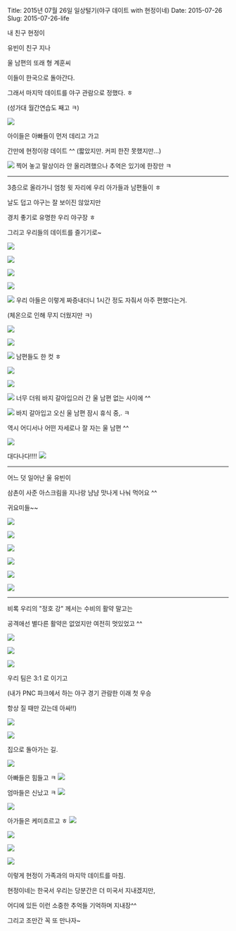 Title: 2015년 07월 26일 일상털기(야구 데이트 with 현정이네)
Date: 2015-07-26
Slug: 2015-07-26-life


내 친구 현정이

유빈이 친구 지나

울 남편의 또래 형 계훈씨

이들이 한국으로 돌아간다.

그래서 마지막 데이트를 야구 관람으로 정했다. ㅎ

(성가대 월간연습도 째고 ㅋ)

![](https://dl.dropboxusercontent.com/u/9792864/%EB%B6%80%EB%81%84.gif)

아이들은 아빠들이 먼저 데리고 가고

간만에 현정이랑 데이트 ^^ (짧았지만. 커피 한잔 못했지만...)

![](https://dl.dropboxusercontent.com/u/9792864/150726%20%ED%98%84%EC%A0%95%EC%9D%B4%EB%84%A4%EB%9E%91%20%EC%95%BC%EA%B5%AC%EB%8D%B0%EC%9D%B4%ED%8A%B8/KakaoTalk_20150726_202642377.jpg)
찍어 놓고 말상이라 안 올리려했으나 추억은 있기에 한장만 ㅋ

---

3층으로 올라가니 엄청 윗 자리에 우리 아가들과 남편들이 ㅎ

날도 덥고 야구는 잘 보이진 않았지만

경치 좋기로 유명한 우리 야구장 ㅎ 

그리고 우리들의 데이트를 즐기기로~

![](https://dl.dropboxusercontent.com/u/9792864/150726%20%ED%98%84%EC%A0%95%EC%9D%B4%EB%84%A4%EB%9E%91%20%EC%95%BC%EA%B5%AC%EB%8D%B0%EC%9D%B4%ED%8A%B8/KakaoTalk_20150726_202640270.jpg)

![](https://dl.dropboxusercontent.com/u/9792864/150726%20%ED%98%84%EC%A0%95%EC%9D%B4%EB%84%A4%EB%9E%91%20%EC%95%BC%EA%B5%AC%EB%8D%B0%EC%9D%B4%ED%8A%B8/KakaoTalk_20150726_202639892.jpg)

![](https://dl.dropboxusercontent.com/u/9792864/150726%20%ED%98%84%EC%A0%95%EC%9D%B4%EB%84%A4%EB%9E%91%20%EC%95%BC%EA%B5%AC%EB%8D%B0%EC%9D%B4%ED%8A%B8/KakaoTalk_20150726_202637724.jpg)

![](https://dl.dropboxusercontent.com/u/9792864/150726%20%ED%98%84%EC%A0%95%EC%9D%B4%EB%84%A4%EB%9E%91%20%EC%95%BC%EA%B5%AC%EB%8D%B0%EC%9D%B4%ED%8A%B8/KakaoTalk_20150726_202634900.jpg)

![](https://dl.dropboxusercontent.com/u/9792864/150726%20%ED%98%84%EC%A0%95%EC%9D%B4%EB%84%A4%EB%9E%91%20%EC%95%BC%EA%B5%AC%EB%8D%B0%EC%9D%B4%ED%8A%B8/KakaoTalk_20150726_202637267.jpg)
우리 아들은 이렇게 짜증내더니 1시간 정도 자줘서 아주 편했다는거.

(체온으로 인해 무지 더웠지만 ㅋ)

![](https://dl.dropboxusercontent.com/u/9792864/150726%20%ED%98%84%EC%A0%95%EC%9D%B4%EB%84%A4%EB%9E%91%20%EC%95%BC%EA%B5%AC%EB%8D%B0%EC%9D%B4%ED%8A%B8/KakaoTalk_20150726_202634705.jpg)

![](https://dl.dropboxusercontent.com/u/9792864/150726%20%ED%98%84%EC%A0%95%EC%9D%B4%EB%84%A4%EB%9E%91%20%EC%95%BC%EA%B5%AC%EB%8D%B0%EC%9D%B4%ED%8A%B8/KakaoTalk_20150726_202632625.jpg)

![](https://dl.dropboxusercontent.com/u/9792864/150726%20%ED%98%84%EC%A0%95%EC%9D%B4%EB%84%A4%EB%9E%91%20%EC%95%BC%EA%B5%AC%EB%8D%B0%EC%9D%B4%ED%8A%B8/KakaoTalk_20150726_202632386.jpg)
남편들도 한 컷 ㅎ

![](https://dl.dropboxusercontent.com/u/9792864/150726%20%ED%98%84%EC%A0%95%EC%9D%B4%EB%84%A4%EB%9E%91%20%EC%95%BC%EA%B5%AC%EB%8D%B0%EC%9D%B4%ED%8A%B8/KakaoTalk_20150726_202428246.jpg)

![](https://dl.dropboxusercontent.com/u/9792864/150726%20%ED%98%84%EC%A0%95%EC%9D%B4%EB%84%A4%EB%9E%91%20%EC%95%BC%EA%B5%AC%EB%8D%B0%EC%9D%B4%ED%8A%B8/KakaoTalk_20150726_202426014.jpg)

![](https://dl.dropboxusercontent.com/u/9792864/150726%20%ED%98%84%EC%A0%95%EC%9D%B4%EB%84%A4%EB%9E%91%20%EC%95%BC%EA%B5%AC%EB%8D%B0%EC%9D%B4%ED%8A%B8/KakaoTalk_20150726_202426423.jpg)
너무 더워 바지 갈아입으러 간 울 남편 없는 사이에 ^^

![](https://dl.dropboxusercontent.com/u/9792864/150726%20%ED%98%84%EC%A0%95%EC%9D%B4%EB%84%A4%EB%9E%91%20%EC%95%BC%EA%B5%AC%EB%8D%B0%EC%9D%B4%ED%8A%B8/KakaoTalk_20150726_202423537.jpg)
바지 갈아입고 오신 울 남편 잠시 휴식 중,. ㅋ

역시 어디서나 어떤 자세로나 잘 자는 울 남편 ^^

![](https://dl.dropboxusercontent.com/u/9792864/150726%20%ED%98%84%EC%A0%95%EC%9D%B4%EB%84%A4%EB%9E%91%20%EC%95%BC%EA%B5%AC%EB%8D%B0%EC%9D%B4%ED%8A%B8/KakaoTalk_20150726_202421039.jpg)

대다나다!!!!
![](https://dl.dropboxusercontent.com/u/9792864/2905754.jpg)

---
어느 덧 일어난 울 유빈이

삼촌이 사준 아스크림을 지나랑 냠냠 맛나게 나눠 먹어요 ^^

귀요미들~~

![](https://dl.dropboxusercontent.com/u/9792864/150726%20%ED%98%84%EC%A0%95%EC%9D%B4%EB%84%A4%EB%9E%91%20%EC%95%BC%EA%B5%AC%EB%8D%B0%EC%9D%B4%ED%8A%B8/KakaoTalk_20150726_202421283.jpg)

![](https://dl.dropboxusercontent.com/u/9792864/150726%20%ED%98%84%EC%A0%95%EC%9D%B4%EB%84%A4%EB%9E%91%20%EC%95%BC%EA%B5%AC%EB%8D%B0%EC%9D%B4%ED%8A%B8/KakaoTalk_20150726_202413416.jpg)

![](https://dl.dropboxusercontent.com/u/9792864/150726%20%ED%98%84%EC%A0%95%EC%9D%B4%EB%84%A4%EB%9E%91%20%EC%95%BC%EA%B5%AC%EB%8D%B0%EC%9D%B4%ED%8A%B8/KakaoTalk_20150726_202416059.jpg)

![](https://dl.dropboxusercontent.com/u/9792864/150726%20%ED%98%84%EC%A0%95%EC%9D%B4%EB%84%A4%EB%9E%91%20%EC%95%BC%EA%B5%AC%EB%8D%B0%EC%9D%B4%ED%8A%B8/KakaoTalk_20150726_202416310.jpg)

![](https://dl.dropboxusercontent.com/u/9792864/150726%20%ED%98%84%EC%A0%95%EC%9D%B4%EB%84%A4%EB%9E%91%20%EC%95%BC%EA%B5%AC%EB%8D%B0%EC%9D%B4%ED%8A%B8/KakaoTalk_20150726_202418471.jpg)

![](https://dl.dropboxusercontent.com/u/9792864/150726%20%ED%98%84%EC%A0%95%EC%9D%B4%EB%84%A4%EB%9E%91%20%EC%95%BC%EA%B5%AC%EB%8D%B0%EC%9D%B4%ED%8A%B8/KakaoTalk_20150726_202418616.jpg)

---

비록 우리의 "정호 강" 께서는 수비의 활약 말고는 

공격애선 별다른 활약은 없었지만 여전히 멋있었고 ^^

![](https://dl.dropboxusercontent.com/u/9792864/150726%20%ED%98%84%EC%A0%95%EC%9D%B4%EB%84%A4%EB%9E%91%20%EC%95%BC%EA%B5%AC%EB%8D%B0%EC%9D%B4%ED%8A%B8/KakaoTalk_20150726_203239181.jpg)

![](https://dl.dropboxusercontent.com/u/9792864/150726%20%ED%98%84%EC%A0%95%EC%9D%B4%EB%84%A4%EB%9E%91%20%EC%95%BC%EA%B5%AC%EB%8D%B0%EC%9D%B4%ED%8A%B8/KakaoTalk_20150726_203239301.jpg)

![](https://dl.dropboxusercontent.com/u/9792864/150726%20%ED%98%84%EC%A0%95%EC%9D%B4%EB%84%A4%EB%9E%91%20%EC%95%BC%EA%B5%AC%EB%8D%B0%EC%9D%B4%ED%8A%B8/KakaoTalk_20150726_203242232.jpg)

우리 팀은 3:1 로 이기고

(내가 PNC 파크에서 하는 야구 경기 관람한 이래 첫 우승

항상 질 때만 갔는데 아싸!!)

![](https://dl.dropboxusercontent.com/u/9792864/150726%20%ED%98%84%EC%A0%95%EC%9D%B4%EB%84%A4%EB%9E%91%20%EC%95%BC%EA%B5%AC%EB%8D%B0%EC%9D%B4%ED%8A%B8/KakaoTalk_20150726_203236844.jpg)

![](https://dl.dropboxusercontent.com/u/9792864/150726%20%ED%98%84%EC%A0%95%EC%9D%B4%EB%84%A4%EB%9E%91%20%EC%95%BC%EA%B5%AC%EB%8D%B0%EC%9D%B4%ED%8A%B8/KakaoTalk_20150726_203236877.jpg)

집으로 돌아가는 길. 

![](https://dl.dropboxusercontent.com/u/9792864/150726%20%ED%98%84%EC%A0%95%EC%9D%B4%EB%84%A4%EB%9E%91%20%EC%95%BC%EA%B5%AC%EB%8D%B0%EC%9D%B4%ED%8A%B8/KakaoTalk_20150726_203242263.jpg)

아빠들은 힘들고 ㅋ
![](https://dl.dropboxusercontent.com/u/9792864/150726%20%ED%98%84%EC%A0%95%EC%9D%B4%EB%84%A4%EB%9E%91%20%EC%95%BC%EA%B5%AC%EB%8D%B0%EC%9D%B4%ED%8A%B8/KakaoTalk_20150726_202408382.jpg)

엄마들은 신났고 ㅋ
![](https://dl.dropboxusercontent.com/u/9792864/150726%20%ED%98%84%EC%A0%95%EC%9D%B4%EB%84%A4%EB%9E%91%20%EC%95%BC%EA%B5%AC%EB%8D%B0%EC%9D%B4%ED%8A%B8/KakaoTalk_20150726_202406374.jpg)

![](https://dl.dropboxusercontent.com/u/9792864/150726%20%ED%98%84%EC%A0%95%EC%9D%B4%EB%84%A4%EB%9E%91%20%EC%95%BC%EA%B5%AC%EB%8D%B0%EC%9D%B4%ED%8A%B8/KakaoTalk_20150726_202406663.jpg)

아가들은 케미흐르고 ㅎ
![](https://dl.dropboxusercontent.com/u/9792864/150726%20%ED%98%84%EC%A0%95%EC%9D%B4%EB%84%A4%EB%9E%91%20%EC%95%BC%EA%B5%AC%EB%8D%B0%EC%9D%B4%ED%8A%B8/KakaoTalk_20150726_202408946.jpg)

![](https://dl.dropboxusercontent.com/u/9792864/150726%20%ED%98%84%EC%A0%95%EC%9D%B4%EB%84%A4%EB%9E%91%20%EC%95%BC%EA%B5%AC%EB%8D%B0%EC%9D%B4%ED%8A%B8/KakaoTalk_20150726_202410930.jpg)

![](https://dl.dropboxusercontent.com/u/9792864/150726%20%ED%98%84%EC%A0%95%EC%9D%B4%EB%84%A4%EB%9E%91%20%EC%95%BC%EA%B5%AC%EB%8D%B0%EC%9D%B4%ED%8A%B8/KakaoTalk_20150726_202411738.jpg)

![](https://dl.dropboxusercontent.com/u/9792864/150726%20%ED%98%84%EC%A0%95%EC%9D%B4%EB%84%A4%EB%9E%91%20%EC%95%BC%EA%B5%AC%EB%8D%B0%EC%9D%B4%ED%8A%B8/KakaoTalk_20150726_202414060.jpg)

이렇게 현정이 가족과의 마지막 데이트를 마침.

현정이네는 한국서 우리는 당분간은 더 미국서 지내겠지만,

어디에 있든 이런 소중한 추억들 기억하며 지내장^^

그리고 조만간 꼭 또 만나자~ 
